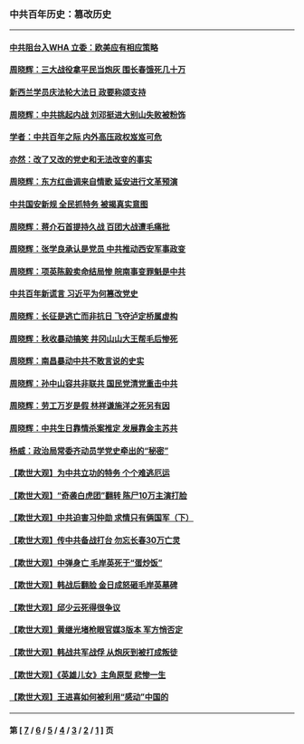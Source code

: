 ### 中共百年历史：篡改历史
---
#### [中共阻台入WHA 立委：欧美应有相应策略](../../pages/nf1176115/n12939343.md?05150430) 
#### [周晓辉：三大战役拿平民当炮灰 围长春饿死几十万](../../pages/nf1176115/n12934921.md?05150430) 
#### [新西兰学员庆法轮大法日 政要称颂支持](../../pages/nf1176115/n12932715.md?05150430) 
#### [周晓辉：中共挑起内战 刘邓挺进大别山失败被粉饰](../../pages/nf1176115/n12929004.md?05150430) 
#### [学者：中共百年之际 内外高压政权岌岌可危](../../pages/nf1176115/n12925426.md?05150430) 
#### [亦然：改了又改的党史和无法改变的事实](../../pages/nf1176115/n12919443.md?05150430) 
#### [周晓辉：东方红曲调来自情歌 延安进行文革预演](../../pages/nf1176115/n12914429.md?05150430) 
#### [中共国安新规 全民抓特务 被揭真实意图](../../pages/nf1176115/n12911615.md?05150430) 
#### [周晓辉：蒋介石首提持久战 百团大战遭毛痛批](../../pages/nf1176115/n12909231.md?05150430) 
#### [周晓辉：张学良承认是党员 中共推动西安军事政变](../../pages/nf1176115/n12903066.md?05150430) 
#### [周晓辉：项英陈毅卖命结局惨 皖南事变罪魁是中共](../../pages/nf1176115/n12898534.md?05150430) 
#### [中共百年新谎言 习近平为何篡改党史](../../pages/nf1176115/n12895950.md?05150430) 
#### [周晓辉：长征是逃亡而非抗日 飞夺泸定桥属虚构](../../pages/nf1176115/n12893665.md?05150430) 
#### [周晓辉：秋收暴动搞笑 井冈山山大王帮毛后惨死](../../pages/nf1176115/n12875008.md?05150430) 
#### [周晓辉：南昌暴动中共不敢言说的史实](../../pages/nf1176115/n12872653.md?05150430) 
#### [周晓辉：孙中山容共非联共 国民党清党重击中共](../../pages/nf1176115/n12867724.md?05150430) 
#### [周晓辉：劳工万岁是假 林祥谦施洋之死另有因](../../pages/nf1176115/n12864511.md?05150430) 
#### [周晓辉：中共生日靠情杀案推定 发展靠金主苏共](../../pages/nf1176115/n12859637.md?05150430) 
#### [杨威：政治局常委齐动员学党史牵出的“秘密”](../../pages/nf1176115/n12764642.md?05150430) 
#### [【欺世大观】为中共立功的特务 个个难逃厄运](../../pages/nf1176115/n12552518.md?05150430) 
#### [【欺世大观】“奇袭白虎团”翻转 陈尸10万主演打脸](../../pages/nf1176115/n12545304.md?05150430) 
#### [【欺世大观】中共迫害习仲勋 求情只有俩国军（下）](../../pages/nf1176115/n12521463.md?05150430) 
#### [【欺世大观】传中共备战打台 勿忘长春30万亡灵](../../pages/nf1176115/n12532173.md?05150430) 
#### [【欺世大观】中弹身亡 毛岸英死于“蛋炒饭”](../../pages/nf1176115/n12512160.md?05150430) 
#### [【欺世大观】韩战后翻脸 金日成怒砸毛岸英墓碑](../../pages/nf1176115/n12498735.md?05150430) 
#### [【欺世大观】邱少云死得很争议](../../pages/nf1176115/n12484915.md?05150430) 
#### [【欺世大观】黄继光堵枪眼官媒3版本 军方悄否定](../../pages/nf1176115/n12477281.md?05150430) 
#### [【欺世大观】韩战共军战俘 从炮灰到被打成叛徒](../../pages/nf1176115/n12465044.md?05150430) 
#### [【欺世大观】《英雄儿女》主角原型 悲惨一生](../../pages/nf1176115/n12449531.md?05150430) 
#### [【欺世大观】王进喜如何被利用“感动”中国的](../../pages/nf1176115/n12438418.md?05150430) 

---
#### 第 [ [7](./7.md?05150430) / [6](./6.md?05150430) / [5](./5.md?05150430) / [4](./4.md?05150430) / [3](./3.md?05150430) / [2](./2.md?05150430) / [1](./1.md?05150430) ] 页
